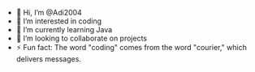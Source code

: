 - 👋 Hi, I’m @Adi2004
- 👀 I’m interested in coding
- 🌱 I’m currently learning Java
- 💞️ I’m looking to collaborate on projects
- ⚡ Fun fact: The word "coding" comes from the word "courier," which delivers messages.

<!---
Adi0433/Adi0433 is a ✨ special ✨ repository because its `README.md` (this file) appears on your GitHub profile.
You can click the Preview link to take a look at your changes.
--->
